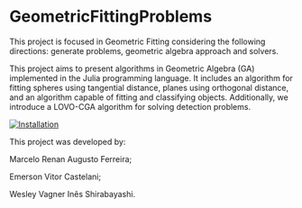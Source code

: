# GeometricFittingProblems
This project is focused in Geometric Fitting considering the following directions: generate problems, geometric algebra approach and solvers.

This project aims to present algorithms in Geometric Algebra (GA) implemented in the Julia programming language. It includes an algorithm for fitting spheres using tangential distance, planes using orthogonal distance, and an algorithm capable of fitting and classifying objects. Additionally, we introduce a LOVO-CGA algorithm for solving detection problems.

[![Installation](https://img.shields.io/badge/Installation-blue?style=for-the-badge)](Installation.md)


This project was developed by:

Marcelo Renan Augusto Ferreira;

Emerson Vitor Castelani;

Wesley Vagner Inês Shirabayashi.